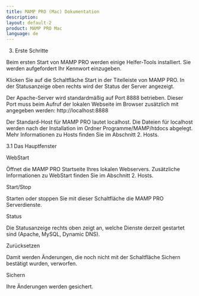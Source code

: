 ```yaml
---
title: MAMP PRO (Mac) Dokumentation
description: 
layout: default-2
product: MAMP PRO Mac
language: de
---
```


3. Erste Schritte

Beim ersten Start von MAMP PRO werden einige Helfer-Tools installiert. Sie werden aufgefordert Ihr Kennwort einzugeben.

Klicken Sie auf die Schaltfläche Start in der Titelleiste von MAMP PRO. In der Statusanzeige oben rechts wird der Status der Server angezeigt.

Der Apache-Server wird standardmäßig auf Port 8888 betrieben. Dieser Port muss beim Aufruf der lokalen Webseite im Browser zusätzlich mit angegeben werden: http://localhost:8888

Der Standard-Host für MAMP PRO lautet localhost. Die Dateien für localhost werden nach der Installation im Ordner Programme/MAMP/htdocs abgelegt. Mehr Informationen zu Hosts finden Sie im Abschnitt 2. Hosts.

3.1 Das Hauptfenster

WebStart

Öffnet die MAMP PRO Startseite Ihres lokalen Webservers. Zusätzliche Informationen zu WebStart finden Sie im Abschnitt 2. Hosts.

Start/Stop

Starten oder stoppen Sie mit dieser Schaltfläche die MAMP PRO Serverdienste.

Status

Die Statusanzeige rechts oben zeigt an, welche Dienste derzeit gestartet sind (Apache, MySQL, Dynamic DNS).

Zurücksetzen

Damit werden Änderungen, die noch nicht mit der Schaltfläche Sichern bestätigt wurden, verworfen.

Sichern

Ihre Änderungen werden gesichert.

